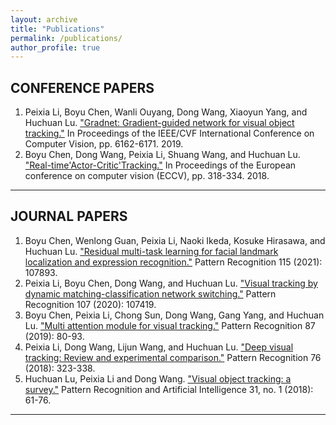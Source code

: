 ```yaml
---
layout: archive
title: "Publications"
permalink: /publications/
author_profile: true
---
```


<!-- {% if author.googlescholar %}
  You can also find my articles on <u><a href="{{author.googlescholar}}">my Google Scholar profile</a>.</u>
{% endif %}

{% include base_path %}

{% for post in site.publications reversed %}
  {% include archive-single.html %}
{% endfor %} -->

CONFERENCE PAPERS
------
1. Peixia Li, Boyu Chen, Wanli Ouyang, Dong Wang, Xiaoyun Yang, and Huchuan Lu. ["Gradnet: Gradient-guided network for visual object tracking."](https://openaccess.thecvf.com/content_ICCV_2019/html/Li_GradNet_Gradient-Guided_Network_for_Visual_Object_Tracking_ICCV_2019_paper.html) In Proceedings of the IEEE/CVF International Conference on Computer Vision, pp. 6162-6171. 2019.
2. Boyu Chen, Dong Wang, Peixia Li, Shuang Wang, and Huchuan Lu. ["Real-time'Actor-Critic'Tracking."](https://openaccess.thecvf.com/content_ECCV_2018/html/Boyu_Chen_Real-time_Actor-Critic_Tracking_ECCV_2018_paper.html) In Proceedings of the European conference on computer vision (ECCV), pp. 318-334. 2018.
------

JOURNAL PAPERS
------
1. Boyu Chen, Wenlong Guan, Peixia Li, Naoki Ikeda, Kosuke Hirasawa, and Huchuan Lu. ["Residual multi-task learning for facial landmark localization and expression recognition."](https://www.sciencedirect.com/science/article/abs/pii/S0031320321000807) Pattern Recognition 115 (2021): 107893.
2. Peixia Li, Boyu Chen, Dong Wang, and Huchuan Lu. ["Visual tracking by dynamic matching-classification network switching."](https://www.sciencedirect.com/science/article/abs/pii/S0031320320302223) Pattern Recognition 107 (2020): 107419.
3. Boyu Chen, Peixia Li, Chong Sun, Dong Wang, Gang Yang, and Huchuan Lu. ["Multi attention module for visual tracking."](https://www.sciencedirect.com/science/article/abs/pii/S0031320318303509) Pattern Recognition 87 (2019): 80-93.
4. Peixia Li, Dong Wang, Lijun Wang, and Huchuan Lu. ["Deep visual tracking: Review and experimental comparison."](https://www.sciencedirect.com/science/article/abs/pii/S0031320317304612) Pattern Recognition 76 (2018): 323-338.
5. Huchuan Lu, Peixia Li and Dong Wang. ["Visual object tracking: a survey."](http://manu46.magtech.com.cn/Jweb_prai/EN/abstract/abstract11444.shtml) Pattern Recognition and Artificial Intelligence 31, no. 1 (2018): 61-76.
------
